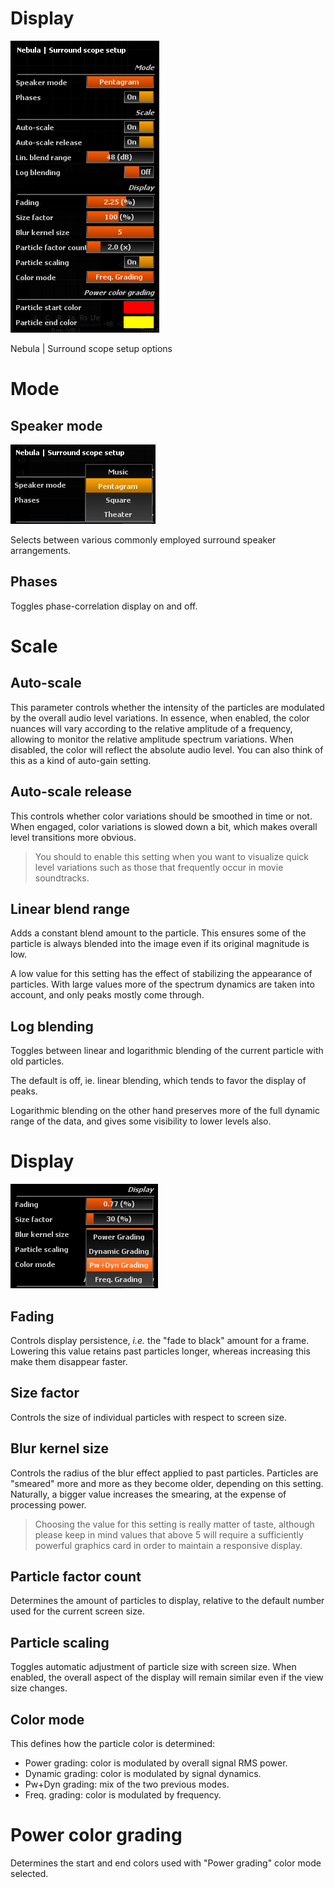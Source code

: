 # Display
![](include/Surround_scope_Setup.png)

Nebula | Surround scope setup options

# Mode
## Speaker mode

![](include/SpeakerMode.png)

Selects between various commonly employed surround speaker arrangements.

## Phases
Toggles phase-correlation display on and off.

# Scale
## Auto-scale
This parameter controls whether the intensity of the particles are modulated by the overall
audio level variations. In essence, when enabled, the color nuances will vary according to the
relative amplitude of a frequency, allowing to monitor the relative amplitude spectrum
variations. When disabled, the color will reflect the absolute audio level. You can also think
of this as a kind of auto-gain setting.

## Auto-scale release
This controls whether color variations should be smoothed in time or not. When engaged, color
variations is slowed down a bit, which makes overall level transitions more obvious.

>You should to enable this setting when you want to visualize quick level
variations such as those that frequently occur in movie soundtracks.

## Linear blend range
Adds a constant blend amount to the particle. This ensures some of the particle is always
blended into the image even if its original magnitude is low.

A low value for this setting has the effect of stabilizing the appearance of particles. With
large values more of the spectrum dynamics are taken into account, and only peaks mostly come
through.

## Log blending
Toggles between linear and logarithmic blending of the current particle with old particles.

The default is off, ie. linear blending, which tends to favor the display of peaks.

Logarithmic blending on the other hand preserves more of the full dynamic range of the data, and
gives some visibility to lower levels also.

# Display

![](include/ColorMode.png)

## Fading

<link type="document" target="Controls">Controls</link>
display persistence, <i>i.e.</i> the "fade to black" amount for a frame. Lowering this value
retains past particles longer, whereas increasing this make them disappear faster.

## Size factor

<link type="document" target="Controls">Controls</link>
the size of individual particles with respect to screen size.

## Blur kernel size

<link type="document" target="Controls">Controls</link>
the radius of the blur effect applied to past particles. Particles are "smeared" more and more
as they become older, depending on this setting. Naturally, a bigger value increases the
smearing, at the expense of processing power.

>Choosing the value for this setting is really matter of taste, although please
keep in mind values that above 5 will
require a sufficiently powerful graphics card in order to maintain a responsive display.

## Particle factor count
Determines the amount of particles to display, relative to the default number used for the
current screen size.

## Particle scaling
Toggles automatic adjustment of particle size with screen size. When enabled, the overall
aspect of the display will remain similar even if the view size changes.

## Color mode
This defines how the particle color is determined:
* Power grading: color is modulated by overall signal <link type="document" target="RMS">
RMS </link> power.
* Dynamic grading: color is modulated by signal dynamics.
* Pw+Dyn grading: mix of the two previous modes.
* Freq. grading: color is modulated by frequency.

# Power color grading
Determines the start and end colors used with "Power grading" color mode selected.
